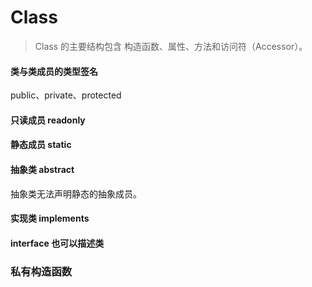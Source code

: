# Class

> Class 的主要结构包含 构造函数、属性、方法和访问符（Accessor）。

#### 类与类成员的类型签名

public、private、protected

#### 只读成员 readonly

#### 静态成员 static

#### 抽象类 abstract

抽象类无法声明静态的抽象成员。

#### 实现类 implements

#### interface 也可以描述类

### 私有构造函数
